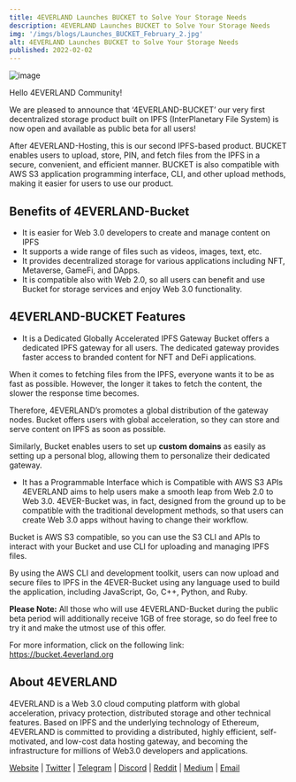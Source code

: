 ```yaml
---
title: 4EVERLAND Launches BUCKET to Solve Your Storage Needs 
description: 4EVERLAND Launches BUCKET to Solve Your Storage Needs
img: '/imgs/blogs/Launches_BUCKET_February_2.jpg'
alt: 4EVERLAND Launches BUCKET to Solve Your Storage Needs
published: 2022-02-02
---
```


![image](/imgs/blogs/Launches_BUCKET_February_2.jpg)

Hello 4EVERLAND Community!

We are pleased to announce that ‘4EVERLAND-BUCKET’ our very first decentralized storage product built on IPFS (InterPlanetary File System) is now open and available as public beta for all users!

After 4EVERLAND-Hosting, this is our second IPFS-based product. BUCKET enables users to upload, store, PIN, and fetch files from the IPFS in a secure, convenient, and efficient manner. BUCKET is also compatible with AWS S3 application programming interface, CLI, and other upload methods, making it easier for users to use our product.

## Benefits of 4EVERLAND-Bucket 
- It is easier for Web 3.0 developers to create and manage content on IPFS
- It supports a wide range of files such as videos, images, text, etc.
- It provides decentralized storage for various applications including NFT, Metaverse, GameFi, and DApps.
- It is compatible also with Web 2.0, so all users can benefit and use Bucket for storage services and enjoy Web 3.0 functionality.

## 4EVERLAND-BUCKET Features
- It is a Dedicated Globally Accelerated IPFS Gateway
Bucket offers a dedicated IPFS gateway for all users. The dedicated gateway provides faster access to branded content for NFT and DeFi applications.

When it comes to fetching files from the IPFS, everyone wants it to be as fast as possible. However, the longer it takes to fetch the content, the slower the response time becomes.

Therefore, 4EVERLAND’s promotes a global distribution of the gateway nodes. Bucket offers users with global acceleration, so they can store and serve content on IPFS as soon as possible.

Similarly, Bucket enables users to set up **custom domains** as easily as setting up a personal blog, allowing them to personalize their dedicated gateway.

- It has a Programmable Interface which is Compatible with AWS S3 APIs
4EVERLAND aims to help users make a smooth leap from Web 2.0 to Web 3.0. 4EVER-Bucket was, in fact, designed from the ground up to be compatible with the traditional development methods, so that users can create Web 3.0 apps without having to change their workflow.

Bucket is AWS S3 compatible, so you can use the S3 CLI and APIs to interact with your Bucket and use CLI for uploading and managing IPFS files.

By using the AWS CLI and development toolkit, users can now upload and secure files to IPFS in the 4EVER-Bucket using any language used to build the application, including JavaScript, Go, C++, Python, and Ruby.

**Please Note:** All those who will use 4EVERLAND-Bucket during the public beta period will additionally receive 1GB of free storage, so do feel free to try it and make the utmost use of this offer.

For more information, click on the following link: https://bucket.4everland.org

## About 4EVERLAND

4EVERLAND is a Web 3.0 cloud computing platform with global acceleration, privacy protection, distributed storage and other technical features. Based on IPFS and the underlying technology of Ethereum, 4EVERLAND is committed to providing a distributed, highly efficient, self-motivated, and low-cost data hosting gateway, and becoming the infrastructure for millions of Web3.0 developers and applications.

[Website](https://www.4everland.org/) | [Twitter](https://twitter.com/4everland_org) | [Telegram](https://t.me/org_4everland) | [Discord](https://discord.gg/Cun2VpsdjF) | [Reddit](https://www.reddit.com/r/4everland/) | [Medium](https://4everland.medium.com/) | [Email](mailto:contact@4everland.org) 
